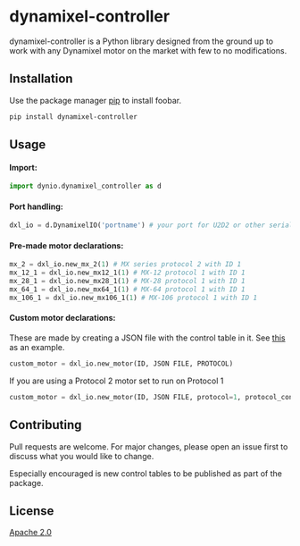 # dynamixel-controller

dynamixel-controller is a Python library designed from the ground up to work with any Dynamixel motor on the market with few to no modifications.

## Installation

Use the package manager [pip](https://pip.pypa.io/en/stable/) to install foobar.

```bash
pip install dynamixel-controller
```

## Usage
#### Import:
```python
import dynio.dynamixel_controller as d
```

#### Port handling:
```python
dxl_io = d.DynamixelIO('portname') # your port for U2D2 or other serial device
```

#### Pre-made motor declarations:
```python
mx_2 = dxl_io.new_mx_2(1) # MX series protocol 2 with ID 1
mx_12_1 = dxl_io.new_mx12_1(1) # MX-12 protocol 1 with ID 1
mx_28_1 = dxl_io.new_mx28_1(1) # MX-28 protocol 1 with ID 1
mx_64_1 = dxl_io.new_mx64_1(1) # MX-64 protocol 1 with ID 1
mx_106_1 = dxl_io.new_mx106_1(1) # MX-106 protocol 1 with ID 1
```

#### Custom motor declarations:
These are made by creating a JSON file with the control table in it. 
See [this](https://github.com/Jyumpp/dynamixel-controller/blob/master/dynio/DynamixelJSON/MX_Protocol_2.json) as an example.
```python
custom_motor = dxl_io.new_motor(ID, JSON FILE, PROTOCOL)
```
If you are using a Protocol 2 motor set to run on Protocol 1
```python
custom_motor = dxl_io.new_motor(ID, JSON FILE, protocol=1, protocol_control_table=2)
```


## Contributing
Pull requests are welcome. For major changes, please open an issue first to discuss what you would like to change.

Especially encouraged is new control tables to be published as part of the package.

## License
[Apache 2.0](https://choosealicense.com/licenses/apache-2.0/)
